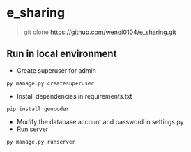 # e_sharing
>git clone https://github.com/wenqi0104/e_sharing.git  

## Run in local environment

+ Create superuser for admin
```
py manage.py createsuperuser
```
+ Install dependencies in requirements.txt
```
pip install geocoder
```
+ Modify the database account and password in settings.py 
+ Run server
```
py manage.py runserver
```

